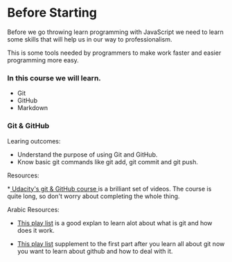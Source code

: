 # Before Starting

Before we go throwing learn programming with JavaScript we need to learn some skills that will help us in our way to professionalism.

This is some tools needed by programmers to make work faster and easier programming more easy.

### In this course we will learn.

* Git
* GitHub
* Markdown

### Git & GitHub

Learing outcomes:

* Understand the purpose of using Git and GitHub.
* Know basic git commands like git add, git commit and git push.

Resources:

*[ Udacity's git & GitHub course ](https://www.udacity.com/course/version-control-with-git--ud123)is a brilliant set of videos. The course is quite long, so don't worry about completing the whole thing.

Arabic Resources:

* [This play list](https://www.youtube.com/watch?v=bLU06b-m_ak&list=PLMYF6NkLrdN-UmfmBY8f-zutGmzwhTsPC) is a good explan to learn alot about what is git and how does it work.

* [This play list](https://www.youtube.com/watch?v=MAgRHQV9QKc&list=PLMYF6NkLrdN-Su2f00Cbii1u4yd-qk1JO) 
supplement to the first part after you learn all about git now you want to learn about github and how to deal with it.